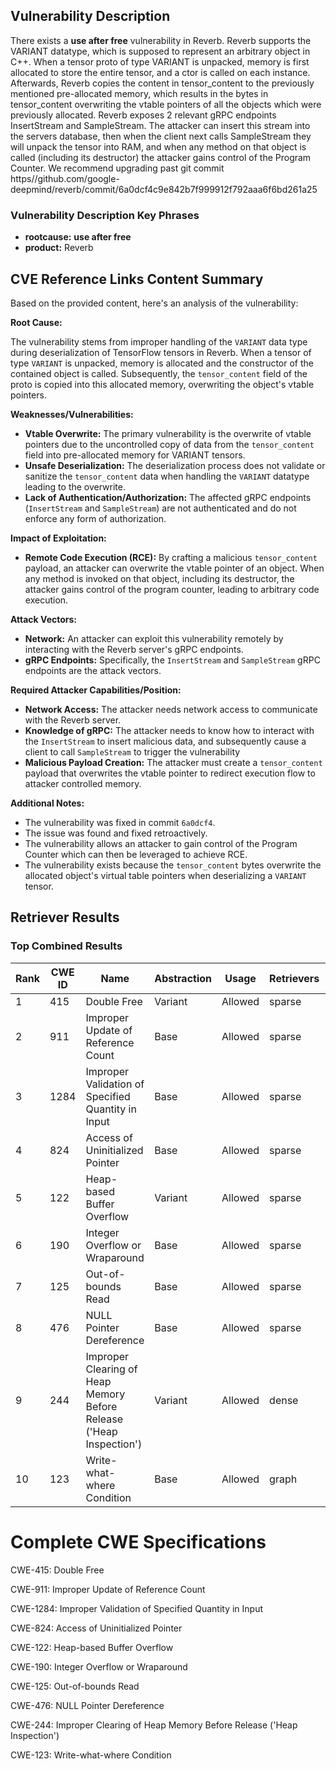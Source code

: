 ## Vulnerability Description
There exists a **use after free** vulnerability in Reverb. Reverb supports the VARIANT datatype, which is supposed to represent an arbitrary object in C++. When a tensor proto of type VARIANT is unpacked, memory is first allocated to store the entire tensor, and a ctor is called on each instance. Afterwards, Reverb copies the content in tensor_content to the previously mentioned pre-allocated memory, which results in the bytes in tensor_content overwriting the vtable pointers of all the objects which were previously allocated. Reverb exposes 2 relevant gRPC endpoints InsertStream and SampleStream. The attacker can insert this stream into the servers database, then when the client next calls SampleStream they will unpack the tensor into RAM, and when any method on that object is called (including its destructor) the attacker gains control of the Program Counter. We recommend upgrading past git commit https//github.com/google-deepmind/reverb/commit/6a0dcf4c9e842b7f999912f792aaa6f6bd261a25

### Vulnerability Description Key Phrases
- **rootcause:** **use after free**
- **product:** Reverb

## CVE Reference Links Content Summary
Based on the provided content, here's an analysis of the vulnerability:

**Root Cause:**

The vulnerability stems from improper handling of the `VARIANT` data type during deserialization of TensorFlow tensors in Reverb. When a tensor of type `VARIANT` is unpacked, memory is allocated and the constructor of the contained object is called. Subsequently, the `tensor_content` field of the proto is copied into this allocated memory, overwriting the object's vtable pointers.

**Weaknesses/Vulnerabilities:**

*   **Vtable Overwrite:** The primary vulnerability is the overwrite of vtable pointers due to the uncontrolled copy of data from the `tensor_content` field into pre-allocated memory for VARIANT tensors.
*   **Unsafe Deserialization:** The deserialization process does not validate or sanitize the `tensor_content` data when handling the `VARIANT` datatype leading to the overwrite.
*   **Lack of Authentication/Authorization:** The affected gRPC endpoints (`InsertStream` and `SampleStream`) are not authenticated and do not enforce any form of authorization.

**Impact of Exploitation:**

*   **Remote Code Execution (RCE):** By crafting a malicious `tensor_content` payload, an attacker can overwrite the vtable pointer of an object. When any method is invoked on that object, including its destructor, the attacker gains control of the program counter, leading to arbitrary code execution.

**Attack Vectors:**

*   **Network:** An attacker can exploit this vulnerability remotely by interacting with the Reverb server's gRPC endpoints.
*   **gRPC Endpoints:** Specifically, the `InsertStream` and `SampleStream` gRPC endpoints are the attack vectors.

**Required Attacker Capabilities/Position:**

*   **Network Access:** The attacker needs network access to communicate with the Reverb server.
*   **Knowledge of gRPC:** The attacker needs to know how to interact with the `InsertStream` to insert malicious data, and subsequently cause a client to call `SampleStream` to trigger the vulnerability
*   **Malicious Payload Creation:** The attacker must create a `tensor_content` payload that overwrites the vtable pointer to redirect execution flow to attacker controlled memory.

**Additional Notes:**

*   The vulnerability was fixed in commit `6a0dcf4`.
* The issue was found and fixed retroactively.
* The vulnerability allows an attacker to gain control of the Program Counter which can then be leveraged to achieve RCE.
* The vulnerability exists because the `tensor_content` bytes overwrite the allocated object's virtual table pointers when deserializing a `VARIANT` tensor.

## Retriever Results

### Top Combined Results

| Rank | CWE ID | Name | Abstraction | Usage  | Retrievers | Individual Scores |
|------|--------|------|-------------|-------|------------|-------------------|
| 1 | 415 | Double Free | Variant | Allowed | sparse | 0.781 |
| 2 | 911 | Improper Update of Reference Count | Base | Allowed | sparse | 0.766 |
| 3 | 1284 | Improper Validation of Specified Quantity in Input | Base | Allowed | sparse | 0.761 |
| 4 | 824 | Access of Uninitialized Pointer | Base | Allowed | sparse | 0.743 |
| 5 | 122 | Heap-based Buffer Overflow | Variant | Allowed | sparse | 0.730 |
| 6 | 190 | Integer Overflow or Wraparound | Base | Allowed | sparse | 0.706 |
| 7 | 125 | Out-of-bounds Read | Base | Allowed | sparse | 0.701 |
| 8 | 476 | NULL Pointer Dereference | Base | Allowed | sparse | 0.701 |
| 9 | 244 | Improper Clearing of Heap Memory Before Release ('Heap Inspection') | Variant | Allowed | dense | 0.461 |
| 10 | 123 | Write-what-where Condition | Base | Allowed | graph | 0.003 |



# Complete CWE Specifications

CWE-415: Double Free

CWE-911: Improper Update of Reference Count

CWE-1284: Improper Validation of Specified Quantity in Input

CWE-824: Access of Uninitialized Pointer

CWE-122: Heap-based Buffer Overflow

CWE-190: Integer Overflow or Wraparound

CWE-125: Out-of-bounds Read

CWE-476: NULL Pointer Dereference

CWE-244: Improper Clearing of Heap Memory Before Release ('Heap Inspection')

CWE-123: Write-what-where Condition